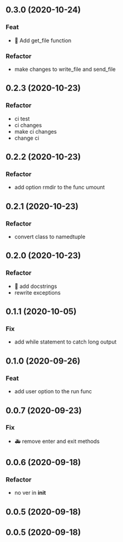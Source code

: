 ## 0.3.0 (2020-10-24)

### Feat

- :rocket: Add get_file function

### Refactor

- make changes to write_file and send_file

## 0.2.3 (2020-10-23)

### Refactor

- ci test
- ci changes
- make ci changes
- change ci

## 0.2.2 (2020-10-23)

### Refactor

- add option rmdir to the func umount

## 0.2.1 (2020-10-23)

### Refactor

- convert class to namedtuple

## 0.2.0 (2020-10-23)

### Refactor

- :memo: add docstrings
- rewrite exceptions

## 0.1.1 (2020-10-05)

### Fix

- add while statement to catch long output

## 0.1.0 (2020-09-26)

### Feat

- add user option to the run func

## 0.0.7 (2020-09-23)

### Fix

- :ambulance: remove enter and exit methods

## 0.0.6 (2020-09-18)

### Refactor

- no ver in __init__

## 0.0.5 (2020-09-18)

## 0.0.5 (2020-09-18)
